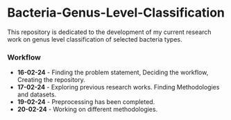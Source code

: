 # Bacteria-Genus-Level-Classification
This repository is dedicated to the development of my current research work on genus level classification of selected bacteria types. 
### Workflow
- **16-02-24** - Finding the problem statement, Deciding the workflow, Creating the repository.
- **17-02-24** - Exploring previous research works. Finding Methodologies and datasets.
- **19-02-24** - Preprocessing has been completed.
- **20-02-24** - Working on different methodologies.
